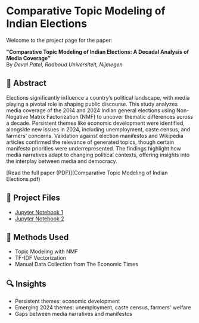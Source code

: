 # Comparative Topic Modeling of Indian Elections

Welcome to the project page for the paper:

**"Comparative Topic Modeling of Indian Elections: A Decadal Analysis of Media Coverage"**  
By *Deval Patel, Radboud Universiteit, Nijmegen*

## 📄 Abstract
Elections significantly influence a country’s political landscape, with media playing a pivotal role in shaping public discourse. This study analyzes media coverage of the 2014 and 2024 Indian general elections using Non-Negative Matrix Factorization (NMF) to uncover thematic differences across a decade. Persistent themes like economic development were identified, alongside new issues in 2024, including unemployment, caste census, and farmers’ concerns. Validation against election manifestos and Wikipedia articles confirmed the relevance of generated topics, though certain manifesto priorities were underrepresented. The findings highlight how media narratives adapt to changing political contexts, offering insights into the interplay between media and democracy.

[Read the full paper (PDF)](Comparative Topic Modeling of Indian Elections.pdf)

## 📂 Project Files

- [Jupyter Notebook 1](./2014.ipynb)
- [Jupyter Notebook 2](./2024.ipynb)

## 🧠 Methods Used

- Topic Modeling with NMF
- TF-IDF Vectorization
- Manual Data Collection from The Economic Times

## 🔍 Insights

- Persistent themes: economic development
- Emerging 2024 themes: unemployment, caste census, farmers' welfare
- Gaps between media narratives and manifestos
